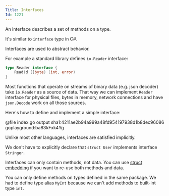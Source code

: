 ```yaml
---
Title: Interfaces
Id: 1221
---
```

An interface describes a set of methods on a type.

It's similar to `interface` type in C#.

Interfaces are used to abstract behavior.

For example a standard library defines `io.Reader` interface:

```go
type Reader interface {
    Read(d []byte) (int, error)
}
```

Most functions that operate on streams of binary data (e.g. json decoder) take `io.Reader` as a source of data. That way we can implement `Reader` interface for physical files, bytes in memory, network connections and have `json.Decode` work on all those sources.

Here's how to define and implement a simple interface:

@file index.go output sha1:4211ae2b94a999a48fd954197938d1b8dec96086 goplayground:ba83kFxk4Yg

Unlike most other languages, interfaces are satisfied implicitly.

We don't have to explicitly declare that `struct User` implements interface `Stringer`.

Interfaces can only contain methods, not data. You can use [struct embedding](a-1256) if you want to re-use both methods and data.

You can only define methods on types defined in the same package. We had to define type alias `MyInt` because we can't add methods to built-int type `int`.

<!-- TODO: how interfaces are implemented internally -->

<!-- TODO: is MyInt type alias or something else? -->

<!-- TODO: implementation of interfaces -->